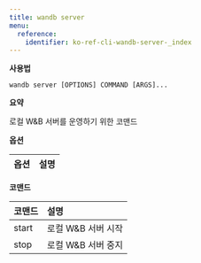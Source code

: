 ```yaml
---
title: wandb server
menu:
  reference:
    identifier: ko-ref-cli-wandb-server-_index
---
```


**사용법**

`wandb server [OPTIONS] COMMAND [ARGS]...`

**요약**

로컬 W&B 서버를 운영하기 위한 코맨드

**옵션**

| **옵션** | **설명** |
| :--- | :--- |

**코맨드**

| **코맨드** | **설명** |
| :--- | :--- |
| start | 로컬 W&B 서버 시작 |
| stop | 로컬 W&B 서버 중지 |
